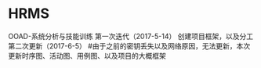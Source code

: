 # HRMS
OOAD-系统分析与技能训练
第一次迭代（2017-5-14）
创建项目框架，以及分工
第二次更新（2017-6-5）
#由于之前的密钥丢失以及网络原因，无法更新，本次更新时序图、活动图、用例图、以及项目的大概框架
